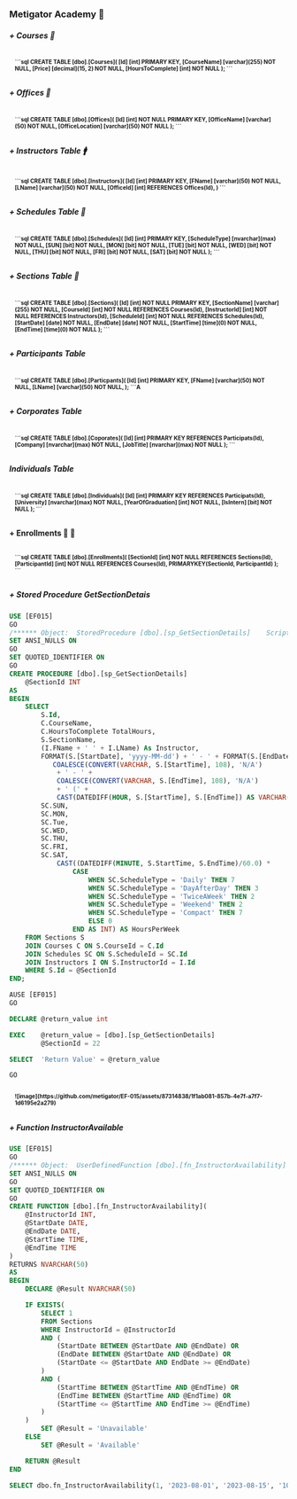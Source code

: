 ### Metigator Academy  :school:

##### + Courses  :book:
<div style="padding: 10px; font-size: 10px; font-weight: bold"> 
```sql
	CREATE TABLE [dbo].[Courses](
	[Id] [int]  PRIMARY KEY,
	[CourseName] [varchar](255) NOT NULL,
	[Price] [decimal](15, 2) NOT NULL,
	[HoursToComplete] [int] NOT NULL
	);
```
</div>

##### + Offices  :book:
<div style="padding: 10px; font-size: 10px; font-weight: bold">
```sql
	CREATE TABLE [dbo].[Offices](
	[Id] [int] NOT NULL PRIMARY KEY,
	[OfficeName] [varchar](50) NOT NULL,
	[OfficeLocation] [varchar](50) NOT NULL
	);
```
</div>

##### + Instructors Table :mens:
<div style="padding: 10px; font-size: 10px; font-weight: bold">
```sql
	CREATE TABLE [dbo].[Instructors](
	[Id] [int] PRIMARY KEY,
	[FName] [varchar](50) NOT NULL,
	[LName] [varchar](50) NOT NULL,
	[OfficeId] [int] REFERENCES Offices(Id),
 	)
```
</div>

##### + Schedules Table :department_store:
<div style="padding: 10px; font-size: 10px; font-weight: bold">
```sql
	CREATE TABLE [dbo].[Schedules](
	[Id] [int] PRIMARY KEY,
	[ScheduleType] [nvarchar](max) NOT NULL,
	[SUN] [bit] NOT NULL,
	[MON] [bit] NOT NULL,
	[TUE] [bit] NOT NULL,
	[WED] [bit] NOT NULL,
	[THU] [bit] NOT NULL,
	[FRI] [bit] NOT NULL,
	[SAT] [bit] NOT NULL
	);
```
</div>

##### + Sections Table :department_store:
<div style="padding: 10px; font-size: 10px; font-weight: bold">
```sql
	CREATE TABLE [dbo].[Sections](
	[Id] [int] NOT NULL PRIMARY KEY,
	[SectionName] [varchar](255) NOT NULL,
	[CourseId] [int] NOT NULL REFERENCES Courses(Id),
	[InstructorId] [int] NOT NULL REFERENCES Instructors(Id),
	[ScheduleId] [int] NOT NULL REFERENCES Schedules(Id),
	[StartDate] [date] NOT NULL,
	[EndDate] [date] NOT NULL,
	[StartTime] [time](0) NOT NULL,
	[EndTime] [time](0) NOT NULL
	);
```
</div> 

#####  + Participants Table
<div style="padding: 10px; font-size: 10px; font-weight: bold">
```sql
	CREATE TABLE [dbo].[Particpants](
	[Id] [int] PRIMARY KEY,
	[FName] [varchar](50) NOT NULL,
	[LName] [varchar](50) NOT NULL,
	); 
```A
</div>
  
#####  + Corporates Table
<div style="padding: 10px; font-size: 10px; font-weight: bold">
```sql
	CREATE TABLE [dbo].[Coporates](
	[Id] [int] PRIMARY KEY REFERENCES Participats(Id),
	[Company] [nvarchar](max) NOT NULL,
	[JobTitle] [nvarchar](max) NOT NULL
	);
```
</div>

##### Individuals Table
<div style="padding: 10px; font-size: 10px; font-weight: bold">
```sql
	CREATE TABLE [dbo].[Individuals](
	[Id] [int] PRIMARY KEY REFERENCES Participats(Id),
	[University] [nvarchar](max) NOT NULL,
	[YearOfGraduation] [int] NOT NULL,
	[IsIntern] [bit] NOT NULL
	);
```
</div>
 
#### + Enrollments :man: :girl:  
<div style="padding: 10px; font-size: 10px; font-weight: bold">
```sql
CREATE TABLE [dbo].[Enrollments](
	[SectionId] [int] NOT NULL REFERENCES Sections(Id),
	[ParticipantId] [int] NOT NULL REFERENCES Courses(Id),
	PRIMARYKEY(SectionId, ParticipantId)
	); 
```
</div>

##### + Stored Procedure GetSectionDetais
```sql
USE [EF015]
GO
/****** Object:  StoredProcedure [dbo].[sp_GetSectionDetails]    Script Date: 2023-08-06 4:00:24 PM ******/
SET ANSI_NULLS ON
GO
SET QUOTED_IDENTIFIER ON
GO
CREATE PROCEDURE [dbo].[sp_GetSectionDetails]
    @SectionId INT
AS
BEGIN
    SELECT
        S.Id,
        C.CourseName,
        C.HoursToComplete TotalHours,
        S.SectionName,
        (I.FName + ' ' + I.LName) As Instructor,
        FORMAT(S.[StartDate], 'yyyy-MM-dd') + ' - ' + FORMAT(S.[EndDate], 'yyyy-MM-dd') As Period,
           COALESCE(CONVERT(VARCHAR, S.[StartTime], 108), 'N/A') 
            + ' - ' + 
            COALESCE(CONVERT(VARCHAR, S.[EndTime], 108), 'N/A') 
            + ' (' + 
            CAST(DATEDIFF(HOUR, S.[StartTime], S.[EndTime]) AS VARCHAR(2)) + ' hrs)' As Timeslot,
        SC.SUN,
        SC.MON,
        SC.Tue,
        SC.WED,
        SC.THU,
        SC.FRI,
        SC.SAT,
            CAST((DATEDIFF(MINUTE, S.StartTime, S.EndTime)/60.0) * 
                CASE 
                    WHEN SC.ScheduleType = 'Daily' THEN 7
                    WHEN SC.ScheduleType = 'DayAfterDay' THEN 3
                    WHEN SC.ScheduleType = 'TwiceAWeek' THEN 2
                    WHEN SC.ScheduleType = 'Weekend' THEN 2
                    WHEN SC.ScheduleType = 'Compact' THEN 7
                    ELSE 0
                END AS INT) AS HoursPerWeek
    FROM Sections S
    JOIN Courses C ON S.CourseId = C.Id
    JOIN Schedules SC ON S.ScheduleId = SC.Id
    JOIN Instructors I ON S.InstructorId = I.Id
    WHERE S.Id = @SectionId
END;
```

```sql
AUSE [EF015]
GO

DECLARE	@return_value int

EXEC	@return_value = [dbo].[sp_GetSectionDetails]
		@SectionId = 22

SELECT	'Return Value' = @return_value

GO

```
<div style="padding: 10px; font-size: 10px; font-weight: bold">
![image](https://github.com/metigator/EF-015/assets/87314838/1f1ab081-857b-4e7f-a7f7-1d6195e2a279)
</div>

##### + Function InstructorAvailable

```sql
USE [EF015]
GO
/****** Object:  UserDefinedFunction [dbo].[fn_InstructorAvailability]    Script Date: 2023-08-06 4:00:55 PM ******/
SET ANSI_NULLS ON
GO
SET QUOTED_IDENTIFIER ON
GO
CREATE FUNCTION [dbo].[fn_InstructorAvailability](
    @InstructorId INT,
    @StartDate DATE,
    @EndDate DATE,
    @StartTime TIME,
    @EndTime TIME
)
RETURNS NVARCHAR(50)
AS
BEGIN
    DECLARE @Result NVARCHAR(50)

    IF EXISTS(
        SELECT 1
        FROM Sections
        WHERE InstructorId = @InstructorId
        AND (
            (StartDate BETWEEN @StartDate AND @EndDate) OR
            (EndDate BETWEEN @StartDate AND @EndDate) OR
            (StartDate <= @StartDate AND EndDate >= @EndDate)
        )
        AND (
            (StartTime BETWEEN @StartTime AND @EndTime) OR
            (EndTime BETWEEN @StartTime AND @EndTime) OR
            (StartTime <= @StartTime AND EndTime >= @EndTime)
        )
    )
        SET @Result = 'Unavailable'
    ELSE
        SET @Result = 'Available'

    RETURN @Result
END
```

```sql
SELECT dbo.fn_InstructorAvailability(1, '2023-08-01', '2023-08-15', '10:00:00', '14:00:00') AS AvailabilityStatus;
```

